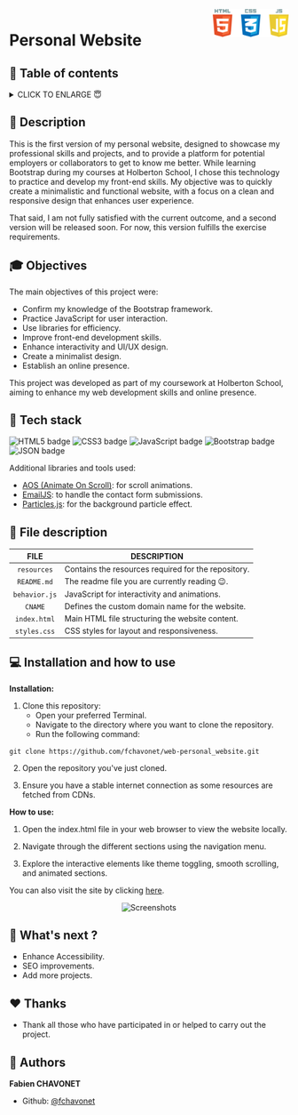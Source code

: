 <img  height="50px" align="right" src="https://raw.githubusercontent.com/fchavonet/fchavonet/main/resources/images/logo-web.png" alt="Web logo">

# Personal Website

## 🔖 Table of contents

<details>
        <summary>
        CLICK TO ENLARGE 😇
        </summary>
        📄 <a href="#description">Description</a>
        <br>
        🎓 <a href="#objectives">Objectives</a>
        <br>
        🔨 <a href="#tech-stack">Tech stack</a>
        <br>
        📂 <a href="#files-description">Files description</a>
        <br>
        💻 <a href="#installation_and_how_to_use">Installation and how to use</a>
        <br>
        🔧 <a href="#whats-next">What's next ?</a>
        <br>
        ♥️ <a href="#thanks">Thanks</a>
        <br>
        👷 <a href="#authors">Authors</a>
</details>

## 📄 <span id="description">Description</span>

This is the first version of my personal website, designed to showcase my professional skills and projects, and to provide a platform for potential employers or collaborators to get to know me better. While learning Bootstrap during my courses at Holberton School, I chose this technology to practice and develop my front-end skills. My objective was to quickly create a minimalistic and functional website, with a focus on a clean and responsive design that enhances user experience.

That said, I am not fully satisfied with the current outcome, and a second version will be released soon. For now, this version fulfills the exercise requirements.

## 🎓 <span id="objectives">Objectives</span>

The main objectives of this project were:

- Confirm my knowledge of the Bootstrap framework.
- Practice JavaScript for user interaction.
- Use libraries for efficiency.
- Improve front-end development skills.
- Enhance interactivity and UI/UX design.
- Create a minimalist design.
- Establish an online presence.

This project was developed as part of my coursework at Holberton School, aiming to enhance my web development skills and online presence.

## 🔨 <span id="tech-stack">Tech stack</span>

<p align="left">
    <img src="https://img.shields.io/badge/HTML5-e34f26?logo=html5&logoColor=white&style=for-the-badge" alt="HTML5 badge">
    <img src="https://img.shields.io/badge/CSS3-1572b6?logo=css3&logoColor=white&style=for-the-badge" alt="CSS3 badge">
    <img src="https://img.shields.io/badge/JAVASCRIPT-f7df1e?logo=javascript&logoColor=black&style=for-the-badge" alt="JavaScript badge">
    <img src="https://img.shields.io/badge/BOOTSTRAP-7952b3?logo=bootstrap&logoColor=white&style=for-the-badge" alt="Bootstrap badge">
    <img src="https://img.shields.io/badge/JSON-000000?logo=json&logoColor=white&style=for-the-badge" alt="JSON badge">
</p>

Additional libraries and tools used:

- [AOS (Animate On Scroll)](https://michalsnik.github.io/aos/): for scroll animations.
- [EmailJS](https://www.emailjs.com): to handle the contact form submissions.
- [Particles.js](https://vincentgarreau.com/particles.js/): for the background particle effect.

## 📂 <span id="files-description">File description</span>

| **FILE**      | **DESCRIPTION**                                     |
| :-----------: | --------------------------------------------------- |
| `resources`   | Contains the resources required for the repository. |
| `README.md`   | The readme file you are currently reading 😉.       |
| `behavior.js` | JavaScript for interactivity and animations.        |
| `CNAME`       | Defines the custom domain name for the website.     |
| `index.html`  | Main HTML file structuring the website content.     |
| `styles.css`  | CSS styles for layout and responsiveness.           |

## 💻 <span id="installation_and_how_to_use">Installation and how to use</span>

**Installation:**

1. Clone this repository:
    - Open your preferred Terminal.
    - Navigate to the directory where you want to clone the repository.
    - Run the following command:

```
git clone https://github.com/fchavonet/web-personal_website.git
```

2. Open the repository you've just cloned.

3. Ensure you have a stable internet connection as some resources are fetched from CDNs.

**How to use:**

1. Open the index.html file in your web browser to view the website locally.

2. Navigate through the different sections using the navigation menu.

4. Explore the interactive elements like theme toggling, smooth scrolling, and animated sections.

You can also visit the site by clicking [here](https://www.fchavonet.dev).

<p align="center">
    <picture>
        <source media="(prefers-color-scheme: dark)" srcset="https://raw.githubusercontent.com/fchavonet/web-personal_website/refs/heads/main/resources/images/light-screenshots.png">
        <source media="(prefers-color-scheme: light)" srcset="https://raw.githubusercontent.com/fchavonet/web-personal_website/refs/heads/main/resources/images/dark-screenshots.png">
        <img src="https://raw.githubusercontent.com/fchavonet/web-personal_website/refs/heads/main/resources/images/light-screenshots.png" alt="Screenshots">
    </picture>
</p>

## 🔧 <span id="whats-next">What's next ?</span>

- Enhance Accessibility.
- SEO improvements.
- Add more projects.

## ♥️ <span id="thanks">Thanks</span>

- Thank all those who have participated in or helped to carry out the project.

## 👷 <span id="authors">Authors</span>

**Fabien CHAVONET**
- Github: [@fchavonet](https://github.com/fchavonet)
